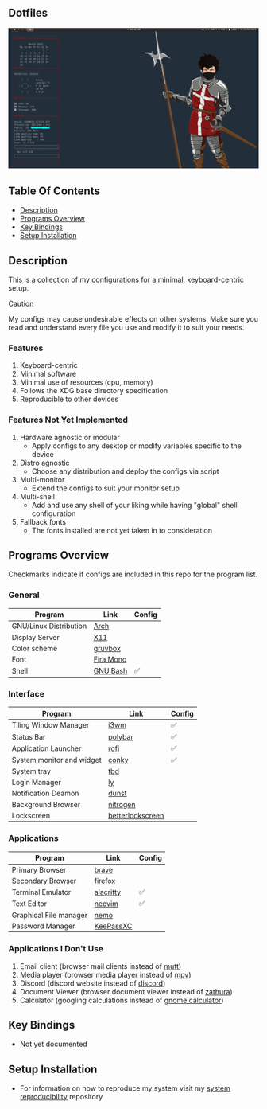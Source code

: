 ## Dotfiles

![image_of_rice](desktop_image.png)

## Table Of Contents

* [Description](#Description)
* [Programs Overview](#Programs-Overview)
* [Key Bindings](#Key-Bindings)
* [Setup Installation](#Setup-Installation)

## Description

This is a collection of my configurations for a minimal, keyboard-centric
setup. 

> [!CAUTION]
> My configs may cause undesirable effects on other systems. Make sure you read
> and understand every file you use and modify it to suit your needs.

### Features

1. Keyboard-centric
1. Minimal software
1. Minimal use of resources (cpu, memory)
1. Follows the XDG base directory specification
1. Reproducible to other devices

### Features Not Yet Implemented

1. Hardware agnostic or modular
    * Apply configs to any desktop or modify variables specific to the device
1. Distro agnostic
    * Choose any distribution and deploy the configs via script
1. Multi-monitor
    * Extend the configs to suit your monitor setup
1. Multi-shell
    * Add and use any shell of your liking while having \"global\" shell 
    configuration
1. Fallback fonts
    * The fonts installed are not yet taken in to consideration

## Programs Overview

Checkmarks indicate if configs are included in this repo for the program list.

### General

| Program                | Link                                                  | Config             |
| ---------------------- | ----------------------------------------------------- | ------------------ |
| GNU/Linux Distribution | [Arch](https://archlinux.org/)                        |                    |
| Display Server         | [X11](https://www.x.org/wiki/)                        |                    |
| Color scheme           | [gruvbox](https://github.com/morhetz/gruvbox)         |                    |
| Font                   | [Fira Mono](https://www.nerdfonts.com/font-downloads) |                    |
| Shell                  | [GNU Bash](https://www.gnu.org/software/bash/)        | :white_check_mark: |

### Interface

| Program                   | Link                                                                     | Config             |
| ------------------------- | ------------------------------------------------------------------------ | ------------------ |
| Tiling Window Manager     | [i3wm](https://i3wm.org/)                                                | :white_check_mark: |
| Status Bar                | [polybar](https://github.com/polybar/polybar?tab=readme-ov-file)         | :white_check_mark: |
| Application Launcher      | [rofi](https://github.com/davatorium/rofi)                               | :white_check_mark: |
| System monitor and widget | [conky](https://github.com/brndnmtthws/conky?tab=readme-ov-file)         | :white_check_mark: |
| System tray               | [tbd]()                                                                  |                    |
| Login Manager             | [ly](https://github.com/fairyglade/ly)                                   |                    |
| Notification Deamon       | [dunst](https://github.com/dunst-project/dunst)                          |                    |
| Background Browser        | [nitrogen](https://github.com/l3ib/nitrogen/)                            |                    |
| Lockscreen                | [betterlockscreen](https://github.com/betterlockscreen/betterlockscreen) |                    |

### Applications

| Program                | Link                                               | Config             |
| ---------------------- | -------------------------------------------------- | ------------------ |
| Primary Browser        | [brave](https://brave.com/)                        |                    |
| Secondary Browser      | [firefox](https://www.mozilla.org/en-US/)          |                    |
| Terminal Emulator      | [alacritty](https://github.com/alacritty/alacritty)| :white_check_mark: |
| Text Editor            | [neovim](https://neovim.io/)                       | :white_check_mark: |
| Graphical File manager | [nemo](https://github.com/linuxmint/nemo)          |                    |
| Password Manager       | [KeePassXC](https://keepassxc.org/)                |                    |

### Applications I Don't Use

1. Email client    (browser mail clients instead of [mutt](http://www.mutt.org/))
1. Media player    (browser media player instead of [mpv](https://mpv.io/))
1. Discord         (discord website instead of [discord](https://discord.com/))
1. Document Viewer (browser document viewer instead of [zathura](https://pwmt.org/projects/zathura/))
1. Calculator      (googling calculations instead of [gnome calculator](https://apps.gnome.org/en/Calculator/))

## Key Bindings

* Not yet documented

## Setup Installation

* For information on how to reproduce my system visit my [system reproducibility]() repository

